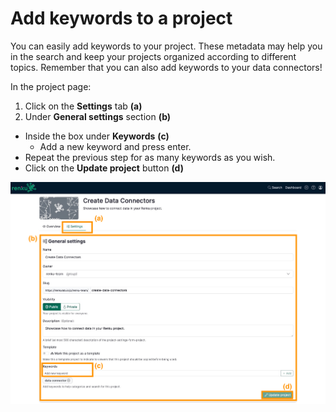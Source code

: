 # Add keywords to a project

You can easily add keywords to your project. These metadata may help you in the search and keep your projects organized according to different topics. Remember that you can also add keywords to your data connectors!

In the project page:

1. Click on the **Settings** tab **(a)**
2. Under **General settings** section **(b)**
- Inside the box under **Keywords** **(c)**
    - Add a new keyword and press enter.
- Repeat the previous step for as many keywords as you wish.
- Click on the **Update project** button **(d)**

![image.png](./add-keywords-to-project-10.png)